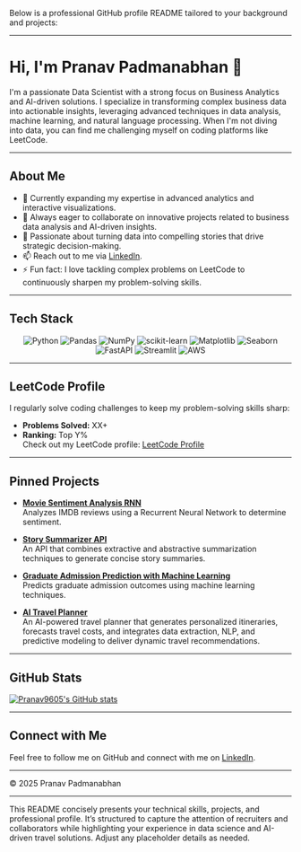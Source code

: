 Below is a professional GitHub profile README tailored to your background and projects:

---

# Hi, I'm Pranav Padmanabhan 👋

I'm a passionate Data Scientist with a strong focus on Business Analytics and AI-driven solutions. I specialize in transforming complex business data into actionable insights, leveraging advanced techniques in data analysis, machine learning, and natural language processing. When I'm not diving into data, you can find me challenging myself on coding platforms like LeetCode.

---

## About Me

- 🔭 Currently expanding my expertise in advanced analytics and interactive visualizations.
- 🌱 Always eager to collaborate on innovative projects related to business data analysis and AI-driven insights.
- 👯 Passionate about turning data into compelling stories that drive strategic decision-making.
- 📫 Reach out to me via [LinkedIn](https://www.linkedin.com/in/pranav-padmanabhan-903934249/).
- ⚡ Fun fact: I love tackling complex problems on LeetCode to continuously sharpen my problem-solving skills.

---

## Tech Stack

<div align="center">
  <img src="https://img.shields.io/badge/Python-3776AB?style=for-the-badge&logo=python&logoColor=white" alt="Python"/>
  <img src="https://img.shields.io/badge/Pandas-150458?style=for-the-badge&logo=pandas&logoColor=white" alt="Pandas"/>
  <img src="https://img.shields.io/badge/NumPy-013243?style=for-the-badge&logo=numpy&logoColor=white" alt="NumPy"/>
  <img src="https://img.shields.io/badge/scikit--learn-F7931E?style=for-the-badge&logo=scikit-learn&logoColor=white" alt="scikit-learn"/>
  <img src="https://img.shields.io/badge/Matplotlib-FF6F00?style=for-the-badge&logo=matplotlib&logoColor=white" alt="Matplotlib"/>
  <img src="https://img.shields.io/badge/Seaborn-2C7BB6?style=for-the-badge&logo=seaborn&logoColor=white" alt="Seaborn"/>
  <img src="https://img.shields.io/badge/FastAPI-009688?style=for-the-badge&logo=fastapi&logoColor=white" alt="FastAPI"/>
  <img src="https://img.shields.io/badge/Streamlit-FF4B4B?style=for-the-badge&logo=streamlit&logoColor=white" alt="Streamlit"/>
  <img src="https://img.shields.io/badge/AWS-232F3E?style=for-the-badge&logo=amazonaws&logoColor=white" alt="AWS"/>
</div>

---

## LeetCode Profile

I regularly solve coding challenges to keep my problem-solving skills sharp:
- **Problems Solved:**  XX+  
- **Ranking:** Top Y%  
Check out my LeetCode profile: [LeetCode Profile](https://leetcode.com/u/pranavpadmanabhan1234/)

---

## Pinned Projects

- **[Movie Sentiment Analysis RNN](https://github.com/Pranav9605/Movie_sentiment_analysis_RNN)**  
  Analyzes IMDB reviews using a Recurrent Neural Network to determine sentiment.

- **[Story Summarizer API](https://github.com/Pranav9605/storysummarizer-api)**  
  An API that combines extractive and abstractive summarization techniques to generate concise story summaries.

- **[Graduate Admission Prediction with Machine Learning](https://github.com/Pranav9605/Graduate-Admission-Prediction-with-Machine-Learning)**  
  Predicts graduate admission outcomes using machine learning techniques.

- **[AI Travel Planner](https://github.com/YourGitHubLink)**  
  An AI-powered travel planner that generates personalized itineraries, forecasts travel costs, and integrates data extraction, NLP, and predictive modeling to deliver dynamic travel recommendations.

---

## GitHub Stats

[![Pranav9605's GitHub stats](https://github-readme-stats.vercel.app/api?username=Pranav9605&show_icons=true&theme=radical)](https://github.com/Pranav9605)

---

## Connect with Me

Feel free to follow me on GitHub and connect with me on [LinkedIn](https://www.linkedin.com/in/pranav-padmanabhan-903934249/).

---

© 2025 Pranav Padmanabhan

---

This README concisely presents your technical skills, projects, and professional profile. It’s structured to capture the attention of recruiters and collaborators while highlighting your experience in data science and AI-driven travel solutions. Adjust any placeholder details as needed.
